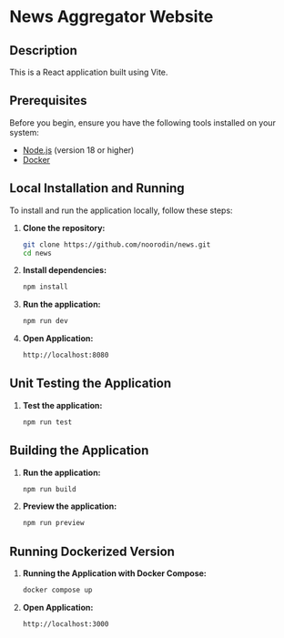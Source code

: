 # News Aggregator Website

## Description

This is a React application built using Vite.

## Prerequisites

Before you begin, ensure you have the following tools installed on your system:

- [Node.js](https://nodejs.org/) (version 18 or higher)
- [Docker](https://www.docker.com/get-started)

## Local Installation and Running

To install and run the application locally, follow these steps:

1. **Clone the repository:**
   ```bash
   git clone https://github.com/noorodin/news.git
   cd news
   ```
2. **Install dependencies:**

   ```bash
   npm install
   ```

3. **Run the application:**

   ```bash
   npm run dev
   ```

4. **Open Application:**

   ```bash
   http://localhost:8080
   ```

## Unit Testing the Application

1. **Test the application:**

   ```bash
   npm run test
   ```

## Building the Application

1. **Run the application:**

   ```bash
   npm run build
   ```

2. **Preview the application:**

   ```bash
   npm run preview
   ```

## Running Dockerized Version

1. **Running the Application with Docker Compose:**

   ```bash
   docker compose up
   ```

2. **Open Application:**

   ```bash
   http://localhost:3000
   ```
